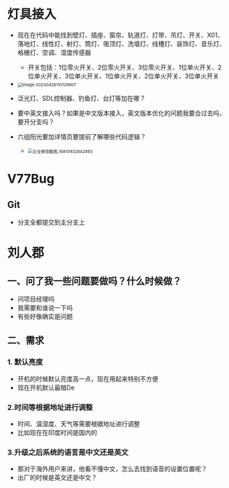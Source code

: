# 灯具接入

* 现在在代码中能找到壁灯、插座、窗帘、轨道灯、灯带、吊灯、开关、X01、落地灯、线性灯、射灯、筒灯、吸顶灯、洗墙灯、线槽灯、装饰灯、音乐灯、格栅灯、空调、湿度传感器
  * 开关包括：1位零火开关、2位零火开关、3位零火开关、1位单火开关、2位单火开关、3位单火开关、1位单火开关、2位单火开关、3位单火开关
* <img src="https://cvp.oss-cn-shanghai.aliyuncs.com/picgo/202304261101035.png" alt="image-20230426110129907" style="zoom: 67%;" />

* 泛光灯、SDL控制器、钓鱼灯、台灯等加在哪？
* 要中英文接入吗？如果是中文版本接入，英文版本优化的问题我要合过去吗，要开分支吗？

* 六组阳光要加详情页要提前了解哪些代码逻辑？
  * <img src="https://cvp.oss-cn-shanghai.aliyuncs.com/picgo/202304261104451.png" alt="企业微信截图_16810932842893" style="zoom: 67%;" />





# V77Bug









## Git

* 分支全都提交到主分支上











# 刘人郡



## 一、问了我一些问题要做吗？什么时候做？

* 问项目经理吗
* 我需要和谁说一下吗
* 有些好像确实是问题



## 二、需求



### 1. 默认亮度

* 开机的时候默认亮度高一点，现在用起来特别不方便
* 现在开机默认最暗De



### 2.时间等根据地址进行调整

* 时间、温湿度、天气等需要根据地址进行调整
* 比如现在在印度时间是国内的



### 3.升级之后系统的语言是中文还是英文

* 那对于海外用户来讲，他看不懂中文，怎么去找到语音的设置位置呢？
* 出厂的时候是英文还是中文？